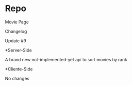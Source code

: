 # Repo
Movie Page

Changelog

Update #9

*Server-Side

A brand new not-implemented-yet api to sort movies by rank

*Cliente-Side

No changes
